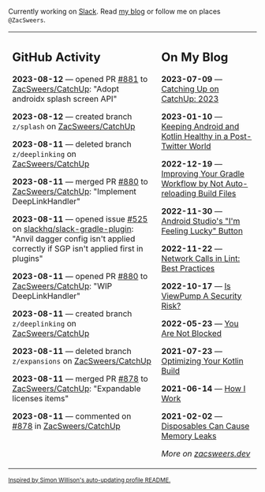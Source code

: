 Currently working on [Slack](https://slack.com/). Read [my blog](https://zacsweers.dev/) or follow me on places `@ZacSweers`.

<table><tr><td valign="top" width="60%">

## GitHub Activity
<!-- githubActivity starts -->
**2023-08-12** — opened PR [#881](https://github.com/ZacSweers/CatchUp/pull/881) to [ZacSweers/CatchUp](https://github.com/ZacSweers/CatchUp): "Adopt androidx splash screen API"

**2023-08-12** — created branch `z/splash` on [ZacSweers/CatchUp](https://github.com/ZacSweers/CatchUp)

**2023-08-11** — deleted branch `z/deeplinking` on [ZacSweers/CatchUp](https://github.com/ZacSweers/CatchUp)

**2023-08-11** — merged PR [#880](https://github.com/ZacSweers/CatchUp/pull/880) to [ZacSweers/CatchUp](https://github.com/ZacSweers/CatchUp): "Implement DeepLinkHandler"

**2023-08-11** — opened issue [#525](https://github.com/slackhq/slack-gradle-plugin/issues/525) on [slackhq/slack-gradle-plugin](https://github.com/slackhq/slack-gradle-plugin): "Anvil dagger config isn't applied correctly if SGP isn't applied first in plugins"

**2023-08-11** — opened PR [#880](https://github.com/ZacSweers/CatchUp/pull/880) to [ZacSweers/CatchUp](https://github.com/ZacSweers/CatchUp): "WIP DeepLinkHandler"

**2023-08-11** — created branch `z/deeplinking` on [ZacSweers/CatchUp](https://github.com/ZacSweers/CatchUp)

**2023-08-11** — deleted branch `z/expansions` on [ZacSweers/CatchUp](https://github.com/ZacSweers/CatchUp)

**2023-08-11** — merged PR [#878](https://github.com/ZacSweers/CatchUp/pull/878) to [ZacSweers/CatchUp](https://github.com/ZacSweers/CatchUp): "Expandable licenses items"

**2023-08-11** — commented on [#878](https://github.com/ZacSweers/CatchUp/pull/878#issuecomment-1675457646) in [ZacSweers/CatchUp](https://github.com/ZacSweers/CatchUp)
<!-- githubActivity ends -->
</td><td valign="top" width="40%">

## On My Blog
<!-- blog starts -->
**2023-07-09** — [Catching Up on CatchUp: 2023](https://www.zacsweers.dev/catching-up-on-catchup-2023/)

**2023-01-10** — [Keeping Android and Kotlin Healthy in a Post-Twitter World](https://www.zacsweers.dev/keeping-android-healthy/)

**2022-12-19** — [Improving Your Gradle Workflow by Not Auto-reloading Build Files](https://www.zacsweers.dev/improving-your-workflow-by-not-auto-reloading-build-files/)

**2022-11-30** — [Android Studio's "I'm Feeling Lucky" Button](https://www.zacsweers.dev/android-studios-im-feeling-lucky-button/)

**2022-11-22** — [Network Calls in Lint: Best Practices](https://www.zacsweers.dev/network-calls-in-lint-best-practices/)

**2022-10-17** — [Is ViewPump A Security Risk?](https://www.zacsweers.dev/is-viewpump-a-security-risk/)

**2022-05-23** — [You Are Not Blocked](https://www.zacsweers.dev/you-are-not-blocked/)

**2021-07-23** — [Optimizing Your Kotlin Build](https://www.zacsweers.dev/optimizing-your-kotlin-build/)

**2021-06-14** — [How I Work](https://www.zacsweers.dev/how-i-work/)

**2021-02-02** — [Disposables Can Cause Memory Leaks](https://www.zacsweers.dev/disposables-can-cause-memory-leaks/)
<!-- blog ends -->
_More on [zacsweers.dev](https://zacsweers.dev/)_
</td></tr></table>

<sub><a href="https://simonwillison.net/2020/Jul/10/self-updating-profile-readme/">Inspired by Simon Willison's auto-updating profile README.</a></sub>
